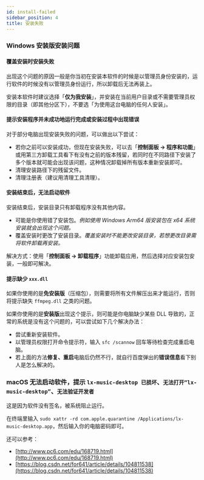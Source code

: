 ```yaml
---
id: install-failed
sidebar_position: 4
title: 安装失败
---
```


### Windows 安装版安装问题

#### 覆盖安装时安装失败

出现这个问题的原因一般是你当初在安装本软件的时候是以管理员身份安装的，运行软件的时候没有以管理员身份运行，所以卸载后无法再装上。

安装本软件时建议选择「**仅为我安装**」，并安装在当前用户目录或不需要管理员权限的目录（即其他分区下），不要选「为使用这台电脑的任何人安装」。

#### 提示安装程序并未成功地运行完成或安装过程中出现错误

对于部分电脑出现安装失败的问题，可以做出以下尝试：

- 若你之前可以安装成功，但现在安装失败，可以去「**控制面板 → 程序和功能**」或用第三方卸载工具看下有没有之前的版本残留，若同时在不同路径下安装了多个版本就可能会出现该问题，这种情况卸载掉所有版本重新安装即可。
- 清理安装路径下的残留文件。
- 清理注册表（建议用清理工具清理）。

#### 安装结束后，无法启动软件

安装结束后，安装目录只有卸载程序没有其他内容。

- 可能是你使用错了安装包。*例如使用 Windows Arm64 版安装包在 x64 系统安装就会出现这个问题。*
- 覆盖安装时更改了安装目录。*覆盖安装时不能更改安装目录，若想更改目录需将软件卸载再安装。*

解决方式：使用「**控制面板 → 卸载程序**」功能卸载应用，然后选择对应安装包安装，一般即可解决。

#### 提示缺少 `xxx.dll`

如果你使用的是**免安装版**（压缩包），则需要将所有文件解压出来才能运行，否则将提示缺失 `ffmpeg.dll` 之类的问题。

如果你使用的是**安装版**出现这个提示，则可能是你电脑缺少某些 DLL 导致的，正常的系统是没有这个问题的，可以尝试如下几个解决办法：

- 尝试重新安装软件。
- 以管理员权限打开命令提示符，输入 `sfc /scannow` 回车等待检查完成重启电脑。
- 若上面的方法**修复、重启**电脑后仍然不行，就自行百度弹出的**错误信息**看下别人是怎么解决的。

### macOS 无法启动软件，提示 `lx-music-desktop 已损坏`、`无法打开“lx-music-desktop”`、`无法验证开发者`

这是因为软件没有签名，被系统阻止运行。

在终端里输入 `sudo xattr -rd com.apple.quarantine /Applications/lx-music-desktop.app`，然后输入你的电脑密码即可。

还可以参考：

- [http://www.pc6.com/edu/168719.html](http://www.pc6.com/edu/168719.html)
- [https://blog.csdn.net/for641/article/details/104811538](https://blog.csdn.net/for641/article/details/104811538)
